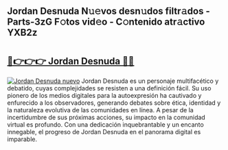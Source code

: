 ## Jordan Desnuda N𝚞𝚎vos desn𝚞dos filtr𝚊dos - Parts-3zG F𝚘tos vid𝚎o - C𝚘ntenido atr𝚊ctivo YXB2z

# <h2><a href="http://mb11apv.tromn.icu/?c=Jordan+Desnuda">🔗👉👉👉 Jordan Desnuda 🔗🔗</a></h2>

[![Jordan Desnuda nuevo](https://i.imgur.com/pEAQMta.gif)](http://mb11apv.tromn.icu/?c=Jordan+Desnuda)
Jordan Desnuda es un personaje multifacético y debatido, cuyas complejidades se resisten a una definición fácil.  Su uso pionero de los medios digitales para la autoexpresión ha cautivado y enfurecido a los observadores, generando debates sobre ética, identidad y la naturaleza evolutiva de las comunidades en línea. A pesar de la incertidumbre de sus próximas acciones, su impacto en la comunidad virtual es profundo. Con una dedicación inquebrantable y un encanto innegable, el progreso de Jordan Desnuda en el panorama digital es imparable.
